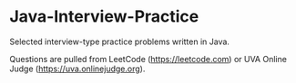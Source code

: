 # Java-Interview-Practice
Selected interview-type practice problems written in Java. 

Questions are pulled from LeetCode (https://leetcode.com) or UVA Online Judge (https://uva.onlinejudge.org). 
